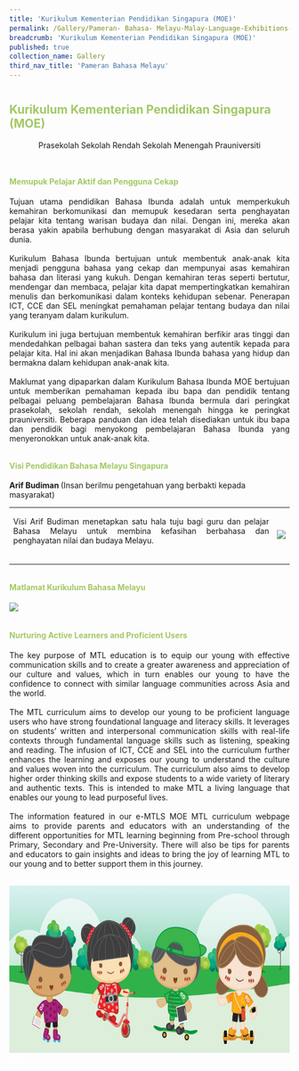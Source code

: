 ```yaml
---
title: 'Kurikulum Kementerian Pendidikan Singapura (MOE)'
permalink: /Gallery/Pameran- Bahasa- Melayu-Malay-Language-Exhibitions-b/Moe-Curriculum/
breadcrumb: 'Kurikulum Kementerian Pendidikan Singapura (MOE)'
published: true
collection_name: Gallery
third_nav_title: 'Pameran Bahasa Melayu'
---
```


<h2 style="padding-top:12px;color:#a3c864;"><b>Kurikulum Kementerian Pendidikan Singapura (MOE)</b></h2>
<html>
<body>
<style>

 .tab img{
   width: 80%;
 }
 .content table {
    width: 100%;
    font-family: arial, sans-serif;
     border-collapse: collapse;
}

td {
  border: 1px ;
  text-align: center;
  padding: 8px;
  width:60%;
}
table.center {
  margin-left:auto; 
  margin-right:auto;
  }
 .tab table {
   display: none;
}
.tab table:target {
  display: block;
}
.atab label {
    position: relative;
    display: block;
    background: #a3c8645;
    color: #a3c8645;
    font-weight: 700;
    padding: 10px;
    cursor: pointer;
 }
 .atab label::after {
  content: "+";
  font-size: 22px;
  position: absolute;
  right: 10px;
  top: 7px;
  transition: all 0.4s;
}
.atab input[type=checkbox]:checked + label::after,
.atab input[type=radio]:checked + label::after {
    content: 'x';
    right: 14px;
    top: 7px;
  //transform:rotate(-225deg);
   /* transform: rotate(90deg); */
}
.tab-content {
  overflow: hidden;
  display: none;
  width:100%; 
}
.atab{
  margin-bottom: 5px;
  width:100%;  
}

 image{
  height:auto;
 max-width:50%
 }
</style>
<!-- Global site tag (gtag.js) - Google Ads: 726049306 -->
<script async src="https://www.googletagmanager.com/gtag/js?id=AW-726049306"></script>
<script>
  window.dataLayer = window.dataLayer || [];
  function gtag(){dataLayer.push(arguments);}
  gtag('js', new Date());
  gtag('config', 'AW-726049306');
</script>
<div style="margin-top:auto;margin-bottom:auto;text-align:center;">
<div class="tab">
  <a href="/mlmoe/ML-PreSch/"><div style="display:inline-block; font-family:Calibri (Body);" class="btnClass lbML1">Prasekolah</div></a>
  <a href="/mlmoe/ML-PriSch/"><div style="display:inline-block; font-family:Calibri (Body);" class="btnClass lbML1">Sekolah Rendah</div></a>
  <a href="/mlmoe/ML-Sec/"><div style="display:inline-block; font-family:Calibri (Body);" class="btnClass lbML1">Sekolah Menengah</div></a>
  <a href="/mlmoe/ML-PreU/"><div style="display:inline-block; font-family:Calibri (Body);" class="btnClass lbML1">Prauniversiti</div></a>
</div>  <br/>
 <div style="margin-top:auto;margin-bottom:auto;text-align:left;">
 <h4 style="padding-top:12px;color:#a3c864;"><b>Memupuk Pelajar Aktif dan Pengguna Cekap</b></h4>
 
 <p style="text-align:justify;">
Tujuan utama pendidikan Bahasa Ibunda adalah untuk memperkukuh kemahiran berkomunikasi dan memupuk kesedaran serta penghayatan pelajar kita tentang warisan budaya dan nilai.  Dengan ini, mereka akan berasa yakin apabila berhubung dengan masyarakat di Asia dan seluruh dunia. 
<br/><br/>
Kurikulum Bahasa Ibunda bertujuan untuk membentuk anak-anak kita menjadi pengguna bahasa yang cekap dan mempunyai asas kemahiran bahasa dan literasi yang kukuh. Dengan kemahiran teras seperti bertutur, mendengar dan membaca, pelajar kita dapat mempertingkatkan kemahiran menulis dan berkomunikasi dalam konteks kehidupan sebenar.  Penerapan ICT, CCE dan SEL meningkat pemahaman pelajar  tentang budaya dan nilai yang teranyam dalam kurikulum. 
<br/><br/>
Kurikulum ini juga bertujuan membentuk kemahiran berfikir aras tinggi dan mendedahkan pelbagai bahan sastera dan teks yang autentik kepada para pelajar kita. Hal ini akan menjadikan Bahasa Ibunda bahasa yang hidup dan bermakna dalam kehidupan anak-anak kita. 
<br/><br/>
Maklumat yang dipaparkan dalam Kurikulum Bahasa Ibunda MOE bertujuan untuk memberikan pemahaman kepada  ibu bapa dan pendidik tentang pelbagai peluang pembelajaran Bahasa Ibunda bermula dari peringkat prasekolah, sekolah rendah, sekolah menengah hingga ke peringkat prauniversiti. Beberapa panduan dan idea telah disediakan untuk ibu bapa dan pendidik bagi menyokong pembelajaran Bahasa Ibunda yang menyeronokkan untuk anak-anak kita.
 </p>
<h4 style="padding-top:12px;color:#a3c864;"> <b>Visi Pendidikan Bahasa Melayu Singapura </b></h4>
<p><strong> Arif Budiman </strong>(Insan berilmu pengetahuan yang berbakti kepada masyarakat) 
<table style="width:100%">
  <tr>
    <td><p style="text-align:justify;">Visi Arif Budiman menetapkan satu hala tuju bagi guru dan pelajar Bahasa Melayu untuk membina kefasihan berbahasa dan penghayatan nilai dan budaya Melayu.       
<br/><br/>
</p></td>
  <td><img src="/images/ML-Sec-update.jpg"><br/>
   </td>
  </tr>
</table>
</p>
<h4 style="padding-top:12px;color:#a3c864;"><b>Matlamat Kurikulum Bahasa Melayu </b> </h4>
<img src="/images/MTLS-Malay-Matalamat-Kurikulum-Bahasa-Melayu2.jpg">
<h4 style="padding-top:12px;color:#a3c864;">Nurturing Active Learners and Proficient Users</h4>
  <div style="margin-top:auto;margin-bottom:auto;text-align:justify;">
<p>The key purpose of MTL education is to equip our young with effective communication skills and to create a greater awareness and appreciation of our culture and values, which in turn enables our young to have the confidence to connect with similar language communities across Asia and the world. <br/><br/>
 The MTL curriculum aims to develop our young to be proficient language users who have strong foundational language and literacy skills. It leverages on students’ written and interpersonal communication skills with real-life contexts through fundamental language skills such as listening, speaking and reading. The infusion of ICT, CCE and SEL into the curriculum further enhances the learning and exposes our young to understand the culture and values woven into the curriculum. The curriculum also aims to develop higher order thinking skills and expose students to a wide variety of literary and authentic texts. This is intended to make MTL a living language that enables our young to lead purposeful lives. <br/><br/>
 The information featured in our e-MTLS MOE MTL curriculum webpage aims to provide parents and educators with an understanding of the different opportunities for MTL learning beginning from Pre-school through Primary, Secondary and Pre-University. There will also be tips for parents and educators to gain insights and ideas to bring the joy of learning MTL to our young and to better support them in this journey.</p>
 <br/>

 <img src="images/2021-08-04_MTLS_Web_Footer_600X250_300dpi.jpg" class="Image" width="1000" height="300">
<div class="btntop"><a href="#top" style="text-decoration:none;"><span style="color:white"><b>Top</b></span></a></div>
